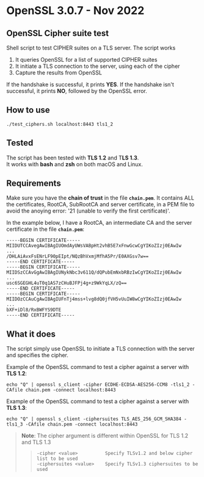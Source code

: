 # OpenSSL 3.0.7 - Nov 2022
## OpenSSL Cipher suite test
Shell script to test CIPHER suites on a TLS server. The script works

1. It queries OpenSSL for a list of supported CIPHER suites
2. It initiate a TLS connection to the server, using each of the cipher
3. Capture the results from OpenSSL

If the handshake is successful, it prints **YES**. If the handshake isn't successful, it prints **NO**, followed by the OpenSSL error.

## How to use
```shell
./test_ciphers.sh localhost:8443 tls1_2
```

## Tested
The script has been tested with **TLS 1.2** and T**LS 1.3**.  
It works with **bash** and **zsh** on both macOS and Linux.  

## Requirements
Make sure you have the **chain of trust** in the file **`chain.pem`**. It contains ALL the certificates, RootCA, SubRootCA and server certificate, in a PEM file to avoid the anoying error: '21 (unable to verify the first certificate)'.

In the example below, I have a RootCA, an intermediate CA and the server certificate in the file **`chain.pem`**:

```
-----BEGIN CERTIFICATE-----
MIIDUTCCAvegAwIBAgIUOmdAyUWsVABpHt2vhB5E7xFnwGcwCgYIKoZIzj0EAwIw
...
/DHLAiAvxFsENrLF90pEIpt/NQzBhVxmjMfhA5Pr/E0AXGsv7w==
-----END CERTIFICATE-----
-----BEGIN CERTIFICATE-----
MIIDSzCCAvGgAwIBAgIUNykNbc3v611Q/dQPubEmNxbRBzIwCgYIKoZIzj0EAwIw
...
usc6SGEGHL4uT0q1AS7zCHuBJFPj4g+z9WkYqLX/zQ==
-----END CERTIFICATE-----
-----BEGIN CERTIFICATE-----
MIIDOzCCAuCgAwIBAgIUFnTj4mss+lvg8dQ0jfVH5vUuIW8wCgYIKoZIzj0EAwIw
...
bXF+iDl8/RxBWFYS9DTE
-----END CERTIFICATE-----
```

## What it does
The script simply use OpenSSL to initiate a TLS connection with the server and specifies the cipher.  

Example of the OpenSSL command to test a cipher against a server with **TLS 1.2**:
```shell
echo "Q" | openssl s_client -cipher ECDHE-ECDSA-AES256-CCM8 -tls1_2 -CAfile chain.pem -connect localhost:8443
```

Example of the OpenSSL command to test a cipher against a server with **TLS 1.3**:
```shell
echo "Q" | openssl s_client -ciphersuites TLS_AES_256_GCM_SHA384 -tls1_3 -CAfile chain.pem -connect localhost:8443
````

>**Note**: The cipher argument is different within OpenSSL for TLS 1.2 and TLS 1.3  
>> `-cipher <value>          Specify TLSv1.2 and below cipher list to be used`  
>> `-ciphersuites <value>    Specify TLSv1.3 ciphersuites to be used`  
